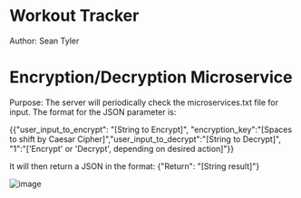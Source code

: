 # Workout Tracker

Author: Sean Tyler

# Encryption/Decryption Microservice
Purpose:  The server will periodically check the microservices.txt file for input.  The format for the JSON parameter is:

{{"user_input_to_encrypt": "[String to Encrypt]", "encryption_key":"[Spaces to shift by Caesar Cipher]","user_input_to_decrypt":"[String to Decrypt]", "1":"['Encrypt' or 'Decrypt', depending on desired action]"}}
 
 It will then return a JSON in the format:
 {"Return": "[String result]"}
 
 ![image](https://user-images.githubusercontent.com/71523039/199155260-c2569f35-7cb5-4ad4-837b-123e3ae088d7.png)

